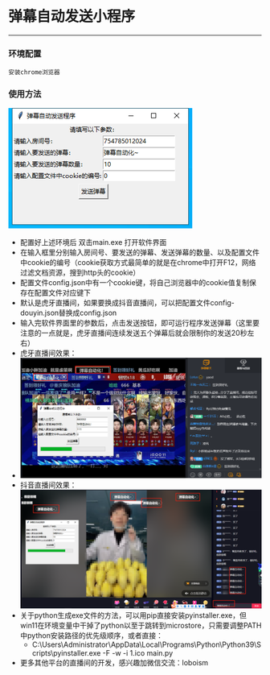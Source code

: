 # 弹幕自动发送小程序
---
### 环境配置
    安装chrome浏览器

### 使用方法
![avatar](picture/interface.png)
* 配置好上述环境后 双击main.exe 打开软件界面
* 在输入框里分别输入房间号、要发送的弹幕、发送弹幕的数量、以及配置文件中cookie的编号（cookie获取方式最简单的就是在chrome中打开F12，网络过滤文档资源，搜到http头的cookie）
* 配置文件config.json中有一个cookie键，将自己浏览器中的cookie值复制保存在配置文件对应键下
* 默认是虎牙直播间，如果要换成抖音直播间，可以把配置文件config-douyin.json替换成config.json
* 输入完软件界面里的参数后，点击发送按钮，即可运行程序发送弹幕（这里要注意的一点就是，虎牙直播间连续发送五个弹幕后就会限制你的发送20秒左右）
* 虎牙直播间效果：
* ![avatar](picture/huya.png)
* 抖音直播间效果：![avatar](picture/douyin.png)
* 关于python生成exe文件的方法，可以用pip直接安装pyinstaller.exe，但win11在环境变量中干掉了python以至于跳转到microstore，只需要调整PATH中python安装路径的优先级顺序，或者直接：
  * C:\Users\Administrator\AppData\Local\Programs\Python\Python39\Scripts\pyinstaller.exe -F -w -i 1.ico main.py
* 更多其他平台的直播间的开发，感兴趣加微信交流：loboism
        
